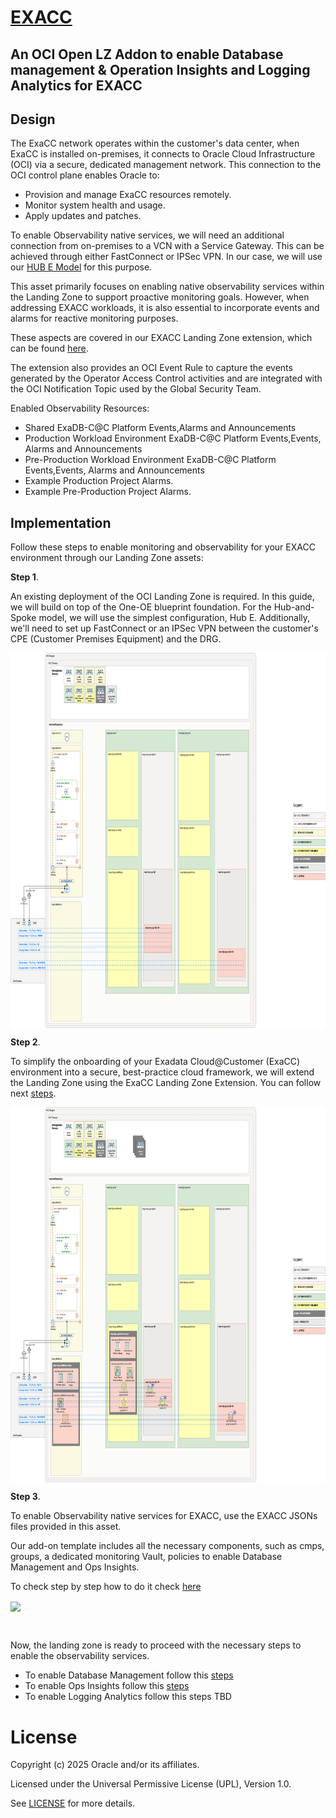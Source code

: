 
# **[EXACC](#)**
## **An OCI Open LZ Addon to enable Database management & Operation Insights and Logging Analytics for EXACC**


## Design

The ExaCC network operates within the customer's data center, when ExaCC is installed on-premises, it connects to Oracle Cloud Infrastructure (OCI) via a secure, dedicated management network. This connection to the OCI control plane enables Oracle to:

* Provision and manage ExaCC resources remotely.
* Monitor system health and usage.
* Apply updates and patches.

To enable Observability native services, we will need an additional connection from on-premises to a VCN with a Service Gateway. This can be achieved through either FastConnect or IPSec VPN. In our case, we will use our [HUB E Model](https://github.com/oci-landing-zones/oci-landing-zone-operating-entities/tree/master/addons/oci-hub-models/hub_e) for this purpose.

This asset primarily focuses on enabling native observability services within the Landing Zone to support proactive monitoring goals. However, when addressing EXACC workloads, it is also essential to incorporate events and alarms for reactive monitoring purposes.

These aspects are covered in our EXACC Landing Zone extension, which can be found [here](https://github.com/oci-landing-zones/oci-landing-zone-operating-entities/tree/master/workload-extensions/exacc).

The extension also provides an OCI Event Rule to capture the events generated by the Operator Access Control activities and are integrated with the OCI Notification Topic used by the Global Security Team.

Enabled Observability Resources:
* Shared ExaDB-C@C Platform Events,Alarms and Announcements
* Production Workload Environment ExaDB-C@C Platform Events,Events, Alarms and Announcements
* Pre-Production Workload Environment ExaDB-C@C Platform Events,Events, Alarms and Announcements
* Example Production Project Alarms.
* Example Pre-Production Project Alarms.



## Implementation

Follow these steps to enable monitoring and observability for your EXACC environment through our Landing Zone assets:


**Step 1**. 

An existing deployment of the OCI Landing Zone is required. In this guide, we will build on top of the One-OE blueprint foundation. For the Hub-and-Spoke model, we will use the simplest configuration, Hub E. Additionally, we'll need to set up FastConnect or an IPSec VPN between the customer's CPE (Customer Premises Equipment) and the DRG.

<img src="../images/ONE_OE.png" height="600" align="center">


**Step 2**. 
 
To simplify the onboarding of your Exadata Cloud@Customer (ExaCC) environment into a secure, best-practice cloud framework, we will extend the Landing Zone using the ExaCC Landing Zone Extension. You can follow next [steps](https://github.com/oci-landing-zones/oci-landing-zone-operating-entities/tree/master/workload-extensions/exacc). 

<img src="../images/ADDON_EXACC.png" height="600" align="center">


**Step 3**. 

To enable Observability native services for EXACC, use the EXACC JSONs files provided in this asset. 

Our add-on template includes all the necessary components, such as cmps, groups, a dedicated monitoring Vault, policies to enable Database Management and Ops Insights.

To check step by step how to do it check [here](./Implementation_addon_steps.md)

<img src="../images/OBS_ADDON_EXACC.png" height="600" align="center">

&nbsp; 

Now, the landing zone is ready to proceed with the necessary steps to enable the observability services.

* To enable Database Management follow this [steps](https://github.com/oracle-devrel/technology-engineering/blob/O%26M-for-LZ/manageability-and-operations/observability-and-manageability/database-management/LZ-addons/steps_to_enable_DBM_ExaCC.md)
* To enable Ops Insights follow this [steps](https://github.com/oracle-devrel/technology-engineering/blob/O%26M-for-LZ/manageability-and-operations/observability-and-manageability/operations-insights/LZ-addons/steps_to_enable_OPSI_ExaCC.md)
* To enable Logging Analytics follow this steps TBD



# License

Copyright (c) 2025 Oracle and/or its affiliates.

Licensed under the Universal Permissive License (UPL), Version 1.0.

See [LICENSE](/LICENSE.txt) for more details.
